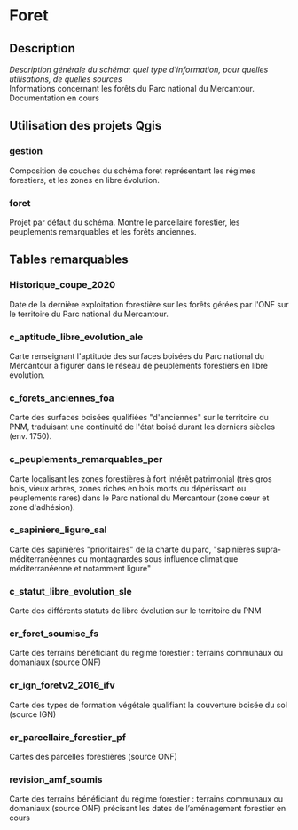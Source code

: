 
# Foret

## Description
_Description générale du schéma: quel type d'information, pour quelles utilisations, de quelles sources_ </br>
Informations concernant les forêts du Parc national du Mercantour. Documentation en cours


## Utilisation des projets Qgis

### gestion 
Composition de couches du schéma foret représentant les régimes forestiers, et les zones en libre évolution. 

### foret 
Projet par défaut du schéma. Montre le parcellaire forestier, les peuplements remarquables et les forêts anciennes. 

<!--
### _Exemples_
_Détail de l'utilisation du projet Qgis, de la manipulation des filtres et de la symbologie._
-->

## Tables remarquables


### Historique_coupe_2020
Date de la dernière exploitation forestière sur les forêts gérées par l'ONF sur le territoire du Parc national du Mercantour.

### c_aptitude_libre_evolution_ale
Carte renseignant l'aptitude des surfaces boisées du Parc national du Mercantour à figurer dans le réseau de peuplements forestiers en libre évolution. 

### c_forets_anciennes_foa
Carte des surfaces boisées qualifiées "d'anciennes" sur le territoire du PNM, traduisant une continuité de l'état boisé durant les derniers siècles (env. 1750).

### c_peuplements_remarquables_per
Carte localisant les zones forestières à fort intérêt patrimonial (très gros bois, vieux arbres, zones riches en bois morts ou dépérissant ou peuplements rares) dans le Parc national du Mercantour (zone cœur et zone d'adhésion).

### c_sapiniere_ligure_sal
Carte des sapinières "prioritaires" de la charte du parc, "sapinières supra-méditerranéennes ou montagnardes sous influence climatique méditerranéenne et notamment ligure"

### c_statut_libre_evolution_sle
Carte des différents statuts de libre évolution sur le territoire du PNM 

### cr_foret_soumise_fs
Carte des terrains bénéficiant du régime forestier : terrains communaux ou domaniaux (source ONF)

### cr_ign_foretv2_2016_ifv
Carte des types de formation végétale qualifiant la couverture boisée du sol (source IGN)

### cr_parcellaire_forestier_pf
Cartes des parcelles forestières (source ONF)

<!--
### desserte
Desserte (source ONF)-->

### revision_amf_soumis
Carte des terrains bénéficiant du régime forestier : terrains communaux ou domaniaux (source ONF) précisant les dates de l’aménagement forestier en cours



<!--
#	# Description des colonnes remarquables

Attention: Ne sont décrites ici que les colonnes remarquables, ou dont le nom pourrait prêter à confusion. 

#### table_1
| Nom de la colonne      | Type | Description     |
| :---        |    :----:   |          :---: |
| n_truc      | (PK) int       | c'est le numéro du truc   |
| nom_truc   | string        | c'est le nom du fameux truc      |

#### table_2
| Nom de la colonne      | Type | Description     |
| :---        |    :----:   |          :---: |
| n_machin      | int       | c'est le numéro du machin   |
| n_truc   | string        | c'est le numéro du truc      |

#### table_3
| Nom de la colonne      | Type | Description     |
| :---        |    :----:   |          :---: |
|...      |...       |...   |


_____
_Documentation pour utilisateurs avancés et maintenance_


## Exemples de Requêtes
_Quelques exemples de requêtes toutes écrites qui permettent de faire des trucs_

```postgreSQL
--Requête pour avoir tous les trucs commençant par "a" ou "A"
SELECT *
FROM table_1
WHERE nom_truc ILIKE 'a%'
```

## Dépendances

table_3 mise à jour à partir de **schema1.table_46** et **schema3.table_18**



## Code de création des tables

[lien](./README.md)-->
